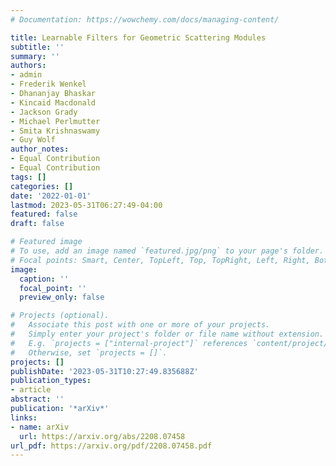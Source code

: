 ```yaml
---
# Documentation: https://wowchemy.com/docs/managing-content/

title: Learnable Filters for Geometric Scattering Modules
subtitle: ''
summary: ''
authors:
- admin
- Frederik Wenkel
- Dhananjay Bhaskar
- Kincaid Macdonald
- Jackson Grady
- Michael Perlmutter
- Smita Krishnaswamy
- Guy Wolf
author_notes:
- Equal Contribution
- Equal Contribution
tags: []
categories: []
date: '2022-01-01'
lastmod: 2023-05-31T06:27:49-04:00
featured: false
draft: false

# Featured image
# To use, add an image named `featured.jpg/png` to your page's folder.
# Focal points: Smart, Center, TopLeft, Top, TopRight, Left, Right, BottomLeft, Bottom, BottomRight.
image:
  caption: ''
  focal_point: ''
  preview_only: false

# Projects (optional).
#   Associate this post with one or more of your projects.
#   Simply enter your project's folder or file name without extension.
#   E.g. `projects = ["internal-project"]` references `content/project/deep-learning/index.md`.
#   Otherwise, set `projects = []`.
projects: []
publishDate: '2023-05-31T10:27:49.835688Z'
publication_types:
- article
abstract: ''
publication: '*arXiv*'
links:
- name: arXiv
  url: https://arxiv.org/abs/2208.07458
url_pdf: https://arxiv.org/pdf/2208.07458.pdf
---
```

